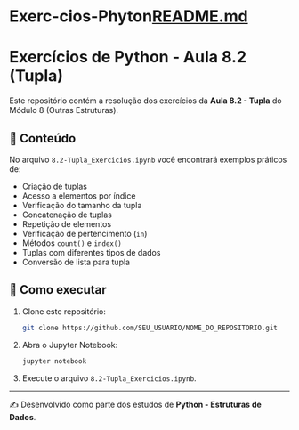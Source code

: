# Exerc-cios-Phyton[README.md](https://github.com/user-attachments/files/22643843/README.md)
# Exercícios de Python - Aula 8.2 (Tupla)

Este repositório contém a resolução dos exercícios da **Aula 8.2 - Tupla** do Módulo 8 (Outras Estruturas).

## 📘 Conteúdo

No arquivo `8.2-Tupla_Exercicios.ipynb` você encontrará exemplos práticos de:

- Criação de tuplas
- Acesso a elementos por índice
- Verificação do tamanho da tupla
- Concatenação de tuplas
- Repetição de elementos
- Verificação de pertencimento (`in`)
- Métodos `count()` e `index()`
- Tuplas com diferentes tipos de dados
- Conversão de lista para tupla

## 🚀 Como executar

1. Clone este repositório:
   ```bash
   git clone https://github.com/SEU_USUARIO/NOME_DO_REPOSITORIO.git
   ```

2. Abra o Jupyter Notebook:
   ```bash
   jupyter notebook
   ```

3. Execute o arquivo `8.2-Tupla_Exercicios.ipynb`.

---

✍️ Desenvolvido como parte dos estudos de **Python - Estruturas de Dados**.
